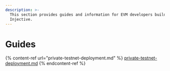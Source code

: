 ```yaml
---
description: >-
  This section provides guides and information for EVM developers building on
  Injective.
---
```


# Guides

{% content-ref url="private-testnet-deployment.md" %}
[private-testnet-deployment.md](private-testnet-deployment.md)
{% endcontent-ref %}
